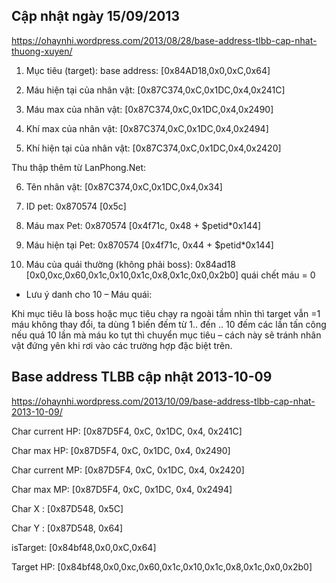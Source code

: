 ## Cập nhật ngày 15/09/2013
https://ohaynhi.wordpress.com/2013/08/28/base-address-tlbb-cap-nhat-thuong-xuyen/

1. Mục tiêu (target):   base address: [0x84AD18,0x0,0xC,0x64]

2. Máu hiện tại của nhân vật:  [0x87C374,0xC,0x1DC,0x4,0x241C]

3. Máu max của nhân vật:  [0x87C374,0xC,0x1DC,0x4,0x2490]

4. Khí max của nhân vật:  [0x87C374,0xC,0x1DC,0x4,0x2494]

5. Khí hiện tại của nhân vật: [0x87C374,0xC,0x1DC,0x4,0x2420]

Thu thập thêm từ LanPhong.Net:

6. Tên nhân vật:  [0x87C374,0xC,0x1DC,0x4,0x34]

7. ID pet:  0x870574 [0x5c]

8. Máu max Pet: 0x870574 [0x4f71c, 0x48 + $petid*0x144]

9. Máu hiện tại Pet: 0x870574 [0x4f71c, 0x44 + $petid*0x144]

10. Máu của quái thường (không phải boss): 0x84ad18 [0x0,0xc,0x60,0x1c,0x10,0x1c,0x8,0x1c,0x0,0x2b0] quái chết máu = 0

* Lưu ý danh cho 10 – Máu quái:

Khi mục tiêu là boss hoặc mục tiêu chạy ra ngoài tầm nhìn thì target vẫn =1 máu không thay đổi, ta dùng 1 biến đếm từ 1.. đến .. 10 đếm các lần tấn công nếu quá 10 lần mà máu ko tụt thì chuyển mục tiêu – cách này sẽ tránh nhân vật đứng yên khi rơi vào các trường hợp đặc biệt trên.

## Base address TLBB cập nhật 2013-10-09
https://ohaynhi.wordpress.com/2013/10/09/base-address-tlbb-cap-nhat-2013-10-09/

Char current HP:  [0x87D5F4, 0xC, 0x1DC, 0x4, 0x241C]


Char max HP:  [0x87D5F4, 0xC, 0x1DC, 0x4, 0x2490]

Char current MP:  [0x87D5F4, 0xC, 0x1DC, 0x4, 0x2420]

Char max MP:  [0x87D5F4, 0xC, 0x1DC, 0x4, 0x2494]

Char X : [0x87D548, 0x5C]

Char Y : [0x87D548, 0x64]

isTarget: [0x84bf48,0x0,0xC,0x64]

Target HP: [0x84bf48,0x0,0xc,0x60,0x1c,0x10,0x1c,0x8,0x1c,0x0,0x2b0]
